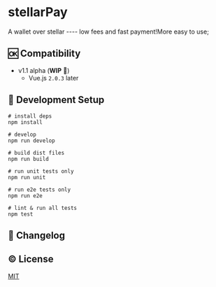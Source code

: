 # stellarPay


A wallet over stellar ---- low fees and fast payment!More easy to use;



## :ok: Compatibility
- v1.1 alpha (**WIP** :construction:)
    - Vue.js `2.0.3` later

## :hammer: Development Setup

    # install deps
    npm install

    # develop
    npm run develop

    # build dist files
    npm run build

    # run unit tests only
    npm run unit

    # run e2e tests only
    npm run e2e

    # lint & run all tests
    npm test


## :scroll: Changelog




## :copyright: License

[MIT](http://opensource.org/licenses/MIT)
